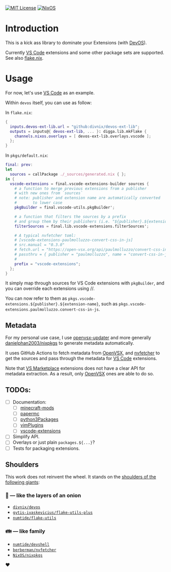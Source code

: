 [![MIT License](https://img.shields.io/github/license/divnix/devos)][mit] [![NixOS](https://img.shields.io/badge/NixOS-release--21.11-blue.svg?style=flat&logo=NixOS&logoColor=white)](https://nixos.org)

# Introduction

This is a kick ass library to dominate your Extensions (with [DevOS][devos]).

Currently [VS Code] extensions and some other package sets are supported. See also [flake.nix](./flake.nix).

# Usage

For now, let's use [VS Code] as an example.

Within `devos` itself, you can use as follow:

In `flake.nix`:
```nix
{
  inputs.devos-ext-lib.url = "github:divnix/devos-ext-lib";
  outputs = inputs@{ devos-ext-lib, ... }: digga.lib.mkFlake {
    channels.nixos.overlays = [ devos-ext-lib.overlays.vscode ];
  };
}
```

In `pkgs/default.nix`:
```nix
final: prev:
let
  sources = callPackage ./_sources/generated.nix { };
in {
  vscode-extensions = final.vscode-extensions-builder sources {
    # a function to merge previous extensions from a publisher
    # with new ones from `sources`
    # note: publisher and extension name are automatically converted
    #       to lower case
    pkgBuilder = final.vscode-utils.pkgBuilder';

    # a function that filters the sources by a prefix
    # and group them by their publishers (i.e. "${publisher}.${extension-name}")
    filterSources = final.lib.vscode-extensions.filterSources';

    # A typical nvfetcher toml:
    # [vscode-extensions-paulmolluzzo-convert-css-in-js]
    # src.manual = "0.3.0"
    # fetch.url = "https://open-vsx.org/api/paulmolluzzo/convert-css-in-js/0.3.0/file/paulmolluzzo.convert-css-in-js-0.3.0.vsix"
    # passthru = { publisher = "paulmolluzzo", name = "convert-css-in-js", description = "Convert kebab-case CSS to camelCase CSS and vice versa", license = "MIT" }
    #
    prefix = "vscode-extensions";
  };
}
```

It simply map through sources for VS Code extensions with `pkgBuilder`,
and you can override each extensions using //.

You can now refer to them as `pkgs.vscode-extensions.${publisher}.${extension-name}`,
such as `pkgs.vscode-extensions.paulmolluzzo.convert-css-in-js`.

## Metadata

For my personal use case, I use [openvsx-updater](https://github.com/danielphan2003/nixpkgs/blob/main/cells/nixpkgs/cli/updaters/openvsx.bash)
and more generally [danielphan2003/nixpkgs](https://github.com/danielphan2003/nixpkgs) to generate metadata automatically.

It uses GitHub Actions to fetch metadata from [OpenVSX], and [nvfetcher]
to get the sources and pass through the metadata for [VS Code] extensions.

Note that [VS Marketplace] extensions does not have a clear API for metadata extraction.
As a result, only [OpenVSX] ones are able to do so.

## TODOs:
- [ ] Documentation:
  - [ ] [minecraft-mods](./src/pkgs/misc/minecraft-mods)
  - [ ] [papermc](./src/pkgs/games/papermc)
  - [ ] [python3Packages](./src/pkgs/development/python-modules)
  - [ ] [vimPlugins](./src/pkgs/misc/vim-plugins)
  - [ ] [vscode-extensions](./src/pkgs/misc/vscode-extensions)
- [ ] Simplify API.
- [ ] Overlays or just plain `packages.${...}`?
- [ ] Tests for packaging extensions.

## Shoulders
This work does not reinvent the wheel. It stands on the [shoulders of the
following giants][giants]:

### :onion: &mdash; like the layers of an onion
- [`divnix/devos`][devos]
- [`gytis-ivaskevicius/flake-utils-plus`][fup]
- [`numtide/flake-utils`][fu]

### :family: &mdash; like family
- [`numtide/devshell`][devshell]
- [`berberman/nvfetcher`][nvfetcher]
- [`NixOS/nixpkgs`][nixpkgs]

:heart:

[mit]: https://mit-license.org

[devos]: https://github.com/divnix/devos

[VS Code]: https://code.visualstudio.com
[VS Marketplace]: https://marketplace.visualstudio.com/vscode
[OpenVSX]: https://open-vsx.org

[fu]: https://github.com/numtide/flake-utils
[fup]: https://github.com/gytis-ivaskevicius/flake-utils-plus
[giants]: https://en.wikipedia.org/wiki/Standing_on_the_shoulders_of_giants
[devshell]: https://github.com/numtide/devshell
[nixpkgs]: https://github.com/NixOS/nixpkgs
[nvfetcher]: https://github.com/berberman/nvfetcher
